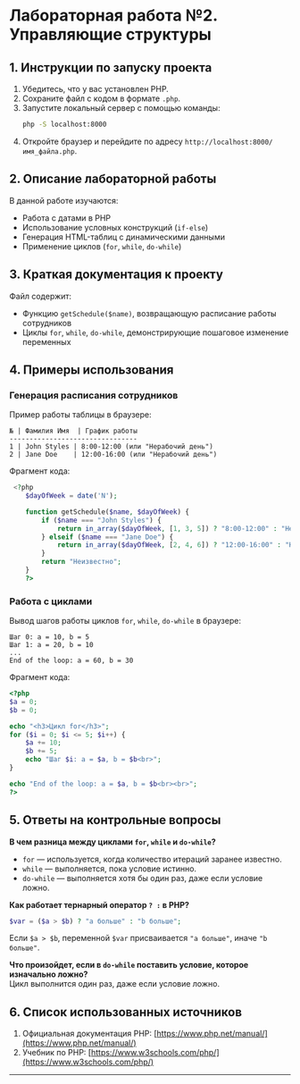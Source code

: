# Лабораторная работа №2. Управляющие структуры

## 1. Инструкции по запуску проекта  
1. Убедитесь, что у вас установлен PHP.  
2. Сохраните файл с кодом в формате `.php`.  
3. Запустите локальный сервер с помощью команды:  
   ```sh
   php -S localhost:8000
   ```
4. Откройте браузер и перейдите по адресу `http://localhost:8000/имя_файла.php`.

## 2. Описание лабораторной работы  
В данной работе изучаются:  
- Работа с датами в PHP  
- Использование условных конструкций (`if-else`)  
- Генерация HTML-таблиц с динамическими данными  
- Применение циклов (`for`, `while`, `do-while`)  

## 3. Краткая документация к проекту  
Файл содержит:  
- Функцию `getSchedule($name)`, возвращающую расписание работы сотрудников  
- Циклы `for`, `while`, `do-while`, демонстрирующие пошаговое изменение переменных  

## 4. Примеры использования  

### Генерация расписания сотрудников  
Пример работы таблицы в браузере:  
```
№ | Фамилия Имя  | График работы  
--------------------------------
1 | John Styles | 8:00-12:00 (или "Нерабочий день")  
2 | Jane Doe    | 12:00-16:00 (или "Нерабочий день")  
```

Фрагмент кода:
```php
 <?php 
    $dayOfWeek = date('N'); 

    function getSchedule($name, $dayOfWeek) {
        if ($name === "John Styles") {
            return in_array($dayOfWeek, [1, 3, 5]) ? "8:00-12:00" : "Нерабочий день";
        } elseif ($name === "Jane Doe") {
            return in_array($dayOfWeek, [2, 4, 6]) ? "12:00-16:00" : "Нерабочий день";
        }
        return "Неизвестно";
    }
    ?>
```

### Работа с циклами  
Вывод шагов работы циклов `for`, `while`, `do-while` в браузере:  
```
Шаг 0: a = 10, b = 5  
Шаг 1: a = 20, b = 10  
...  
End of the loop: a = 60, b = 30  
```
Фрагмент кода:
```php
<?php
$a = 0;
$b = 0;

echo "<h3>Цикл for</h3>";
for ($i = 0; $i <= 5; $i++) {
    $a += 10;
    $b += 5;
    echo "Шаг $i: a = $a, b = $b<br>";
}

echo "End of the loop: a = $a, b = $b<br><br>";
?>
```

## 5. Ответы на контрольные вопросы  

**В чем разница между циклами `for`, `while` и `do-while`?**  
- `for` — используется, когда количество итераций заранее известно.  
- `while` — выполняется, пока условие истинно.  
- `do-while` — выполняется хотя бы один раз, даже если условие ложно.  

**Как работает тернарный оператор `? :` в PHP?**  
```php
$var = ($a > $b) ? "a больше" : "b больше";
```
Если `$a > $b`, переменной `$var` присваивается `"a больше"`, иначе `"b больше"`.  

**Что произойдет, если в `do-while` поставить условие, которое изначально ложно?**  
Цикл выполнится один раз, даже если условие ложно.  

## 6. Список использованных источников  
1. Официальная документация PHP: [https://www.php.net/manual/](https://www.php.net/manual/)  
2. Учебник по PHP: [https://www.w3schools.com/php/](https://www.w3schools.com/php/)  

---

